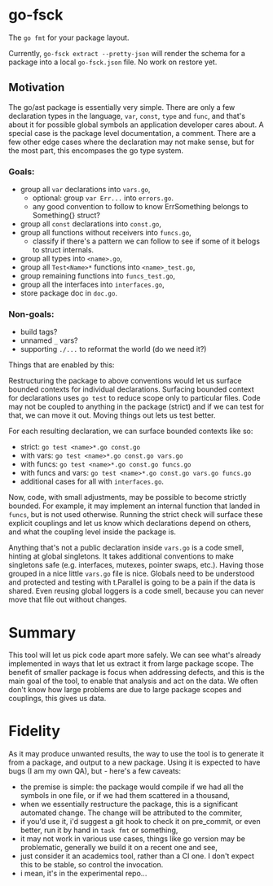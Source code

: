 # go-fsck

The `go fmt` for your package layout.

Currently, `go-fsck extract --pretty-json` will render the schema for a
package into a local `go-fsck.json` file. No work on restore yet.

## Motivation

The go/ast package is essentially very simple. There are only a few
declaration types in the language, `var`, `const`, `type` and `func`, and
that's about it for possible global symbols an application developer
cares about. A special case is the package level documentation, a
comment. There are a few other edge cases where the declaration may not
make sense, but for the most part, this encompases the go type system.

### Goals:

- group all `var` declarations into `vars.go`,
  - optional: group `var Err...` into `errors.go`.
  - any good convention to follow to know ErrSomething belongs to Something{} struct?
- group all `const` declarations into `const.go`,
- group all functions without receivers into `funcs.go`,
  - classify if there's a pattern we can follow to see if some of it belogs to struct internals.
- group all types into `<name>.go`,
- group all `Test<Name>*` functions into `<name>_test.go`,
- group remaining functions into `funcs_test.go`,
- group all the interfaces into `interfaces.go`,
- store package doc in `doc.go`.

### Non-goals:

- build tags?
- unnamed `_` vars?
- supporting `./...` to reformat the world (do we need it?)

Things that are enabled by this:

Restructuring the package to above conventions would let us surface
bounded contexts for individual declarations. Surfacing bounded context
for declarations uses `go test` to reduce scope only to particular files.
Code may not be coupled to anything in the package (strict) and if we can
test for that, we can move it out. Moving things out lets us test better.

For each resulting declaration, we can surface bounded contexts like so:

- strict: `go test <name>*.go const.go`
- with vars: `go test <name>*.go const.go vars.go`
- with funcs: `go test <name>*.go const.go funcs.go`
- with funcs and vars: `go test <name>*.go const.go vars.go funcs.go`
- additional cases for all with `interfaces.go`.

Now, code, with small adjustments, may be possible to become strictly
bounded. For example, it may implement an internal function that landed
in `funcs`, but is not used otherwise. Running the strict check will
surface these explicit couplings and let us know which declarations
depend on others, and what the coupling level inside the package is.

Anything that's not a public declaration inside `vars.go` is a code
smell, hinting at global singletons. It takes additional conventions to
make singletons safe (e.g. interfaces, mutexes, pointer swaps, etc.).
Having those grouped in a nice little `vars.go` file is nice. Globals
need to be understood and protected and testing with t.Parallel is going
to be a pain if the data is shared. Even reusing global loggers is a
code smell, because you can never move that file out without changes.

# Summary

This tool will let us pick code apart more safely. We can see what's
already implemented in ways that let us extract it from large package
scope. The benefit of smaller package is focus when addressing defects,
and this is the main goal of the tool, to enable that analysis and act on
the data. We often don't know how large problems are due to large package
scopes and couplings, this gives us data.

# Fidelity

As it may produce unwanted results, the way to use the tool is to
generate it from a package, and output to a new package. Using it
is expected to have bugs (I am my own QA), but - here's a few caveats:

- the premise is simple: the package would compile if we had all the
  symbols in one file, or if we had them scattered in a thousand,
- when we essentially restructure the package, this is a significant
  automated change. The change will be attributed to the commiter,
- if you'd use it, i'd suggest a git hook to check it on pre_commit,
  or even better, run it by hand in `task fmt` or something,
- it may not work in various use cases, things like go version may be
  problematic, generally we build it on a recent one and see,
- just consider it an academics tool, rather than a CI one. I don't
  expect this to be stable, so control the invocation.
- i mean, it's in the experimental repo...

